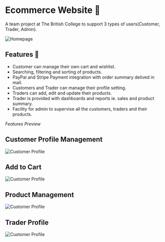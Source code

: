 
# Ecommerce Website 🛒

A team project at The British College to support 3 types of users(Customer, Trader, Admin).

![Homepage](https://raw.githubusercontent.com/rnimisha/level5_Project_Management/master/gifs/homepage.gif)



## Features 💫​

- Customer can manage their own cart and wishlist.
- Searching, filtering and sorting of products.
- PayPal and Stripe Payment integration with order summary delived in mail.
- Customers and Trader can manage their profile setting.
- Traders can add, edit and update their products.
- Trader is provided with dashboards and reports ie. sales and product summary.
- Facility for admin to supervise all the customers, traders and their products.




*Features Preview*

## Customer Profile Management

![Customer Profile](https://raw.githubusercontent.com/rnimisha/level5_Project_Management/master/gifs/profile-cust.gif)

## Add to Cart

![Customer Profile](https://raw.githubusercontent.com/rnimisha/level5_Project_Management/master/gifs/cart.gif)

## Product Management

![Customer Profile](https://raw.githubusercontent.com/rnimisha/level5_Project_Management/master/gifs/trader-update.gif)

## Trader Profile 

![Customer Profile](https://raw.githubusercontent.com/rnimisha/level5_Project_Management/master/gifs/trander-home.gif)

